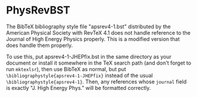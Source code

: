 # PhysRevBST
The BibTeX bibliography style file "apsrev4-1.bst" distributed by the American Physical Society with RevTeX 4.1 does not handle reference to the Journal of High Energy Physics properly.  This is a modified version that does handle them properly.

To use this, put apsrev4-1-JHEPfix.bst in the same directory as your document or install it somewhere in the TeX search path (and don't forget to run `mktexlsr`), then use BibTeX as normal, but put `\bibliographystyle{apsrev4-1-JHEPfix}` instead of the usual `\bibliographystyle{apsrev4-1}`.  Then, any references whose `journal` field is exactly "J. High Energy Phys." will be formatted correctly.
